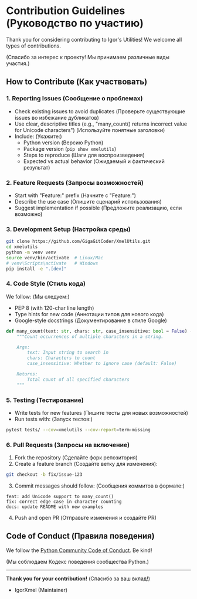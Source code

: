# Contribution Guidelines (Руководство по участию)

Thank you for considering contributing to Igor's Utilities! We welcome all types of contributions.

(Спасибо за интерес к проекту! Мы принимаем различные виды участия.)

## How to Contribute (Как участвовать)

### 1. Reporting Issues (Сообщение о проблемах)
- Check existing issues to avoid duplicates
(Проверьте существующие issues во избежание дубликатов)
- Use clear, descriptive titles (e.g., "many_count() returns incorrect value for Unicode characters")
(Используйте понятные заголовки)
- Include: (Укажите:)
  - Python version (Версию Python)
  - Package version (`pip show xmelutils`)
  - Steps to reproduce (Шаги для воспроизведения)
  - Expected vs actual behavior (Ожидаемый и фактический результат)

### 2. Feature Requests (Запросы возможностей)
- Start with "Feature:" prefix (Начните с "Feature:")
- Describe the use case (Опишите сценарий использования)
- Suggest implementation if possible (Предложите реализацию, если возможно)

### 3. Development Setup (Настройка среды)
```bash
git clone https://github.com/GigaGitCoder/XmelUtils.git
cd xmelutils
python -m venv venv
source venv/bin/activate  # Linux/Mac
# venv\Scripts\activate   # Windows
pip install -e ".[dev]"
```

### 4. Code Style (Стиль кода)
We follow:
(Мы следуем:)
- PEP 8 (with 120-char line length)
- Type hints for new code (Аннотации типов для нового кода)
- Google-style docstrings (Документирование в стиле Google)
```python
def many_count(text: str, chars: str, case_insensitive: bool = False) -> int:
    """Count occurrences of multiple characters in a string.

    Args:
        text: Input string to search in
        chars: Characters to count
        case_insensitive: Whether to ignore case (default: False)

    Returns:
        Total count of all specified characters
    """
```

### 5. Testing (Тестирование)
- Write tests for new features (Пишите тесты для новых возможностей)
- Run tests with: (Запуск тестов:)
```bash
pytest tests/ --cov=xmelutils --cov-report=term-missing
```

### 6. Pull Requests (Запросы на включение)
1. Fork the repository (Сделайте форк репозитория)
2. Create a feature branch (Создайте ветку для изменения):
```bash
git checkout -b fix/issue-123
```
3. Commit messages should follow: (Сообщения коммитов в формате:)
```
feat: add Unicode support to many_count()
fix: correct edge case in character counting
docs: update README with new examples
```
4. Push and open PR (Отправьте изменения и создайте PR)

## Code of Conduct (Правила поведения)
We follow the [Python Community Code of Conduct](https://www.python.org/psf/conduct/). Be kind!

(Мы соблюдаем Кодекс поведения сообщества Python.)

---

**Thank you for your contribution!** (Спасибо за ваш вклад!)  
- IgorXmel (Maintainer)

